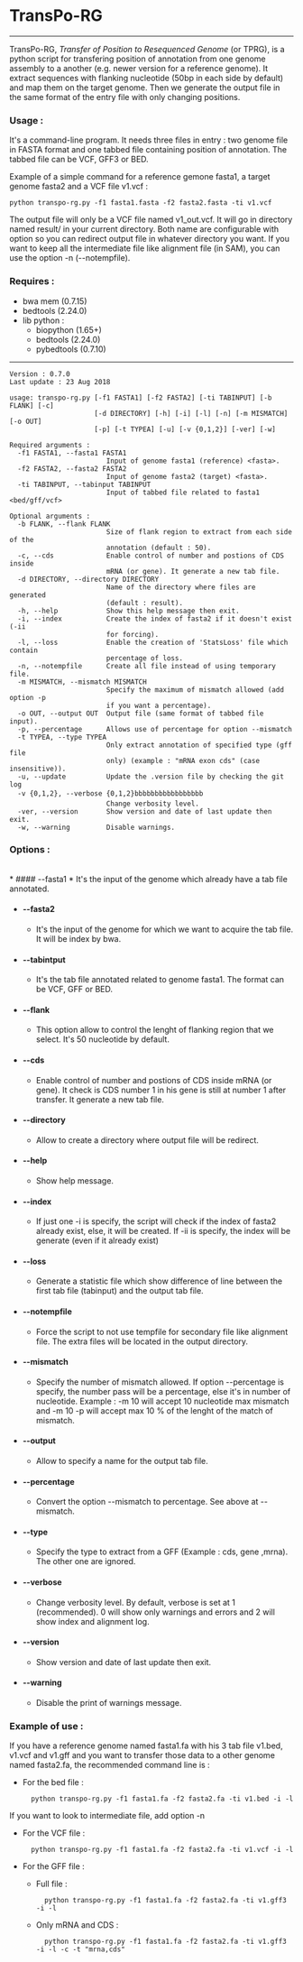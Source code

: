 # TransPo-RG

----------
TransPo-RG, *Transfer of Position to Resequenced Genome* (or TPRG), is a python
script for transfering position of annotation from one genome assembly to a another
(e.g. newer version for a reference genome). It extract sequences with flanking
nucleotide (50bp in each side by default) and map them on the target genome.
Then we generate the output file in the same format of the entry file with only
changing positions. 

### Usage :

It's a command-line program. It needs three files in entry : two genome file in
FASTA format and one tabbed file containing position of annotation. The tabbed
file can be VCF, GFF3 or BED. 

Example of a simple command for a reference gemone fasta1, a target genome fasta2 and a
VCF file v1.vcf :

```
python transpo-rg.py -f1 fasta1.fasta -f2 fasta2.fasta -ti v1.vcf
```

The output file will only be a VCF file named v1\_out.vcf. It will go in directory
named result/ in your current directory. 
Both name are configurable with option so you can redirect output file in whatever
directory you want.
If you want to keep all the intermediate file like alignment file (in SAM), you can
use the option -n (--notempfile).


### Requires :  

* bwa mem (0.7.15)
* bedtools (2.24.0)
* lib python :
    * biopython (1.65+) 
    * bedtools (2.24.0)
    * pybedtools (0.7.10)

----------
```
Version : 0.7.0
Last update : 23 Aug 2018

usage: transpo-rg.py [-f1 FASTA1] [-f2 FASTA2] [-ti TABINPUT] [-b FLANK] [-c]
                     [-d DIRECTORY] [-h] [-i] [-l] [-n] [-m MISMATCH] [-o OUT]
                     [-p] [-t TYPEA] [-u] [-v {0,1,2}] [-ver] [-w]

Required arguments :
  -f1 FASTA1, --fasta1 FASTA1
                        Input of genome fasta1 (reference) <fasta>.
  -f2 FASTA2, --fasta2 FASTA2
                        Input of genome fasta2 (target) <fasta>.
  -ti TABINPUT, --tabinput TABINPUT
                        Input of tabbed file related to fasta1 <bed/gff/vcf>

Optional arguments :
  -b FLANK, --flank FLANK
                        Size of flank region to extract from each side of the
                        annotation (default : 50).
  -c, --cds             Enable control of number and postions of CDS inside
                        mRNA (or gene). It generate a new tab file.
  -d DIRECTORY, --directory DIRECTORY
                        Name of the directory where files are generated
                        (default : result).
  -h, --help            Show this help message then exit.
  -i, --index           Create the index of fasta2 if it doesn't exist (-ii
                        for forcing).
  -l, --loss            Enable the creation of 'StatsLoss' file which contain
                        percentage of loss.
  -n, --notempfile      Create all file instead of using temporary file.
  -m MISMATCH, --mismatch MISMATCH
                        Specify the maximum of mismatch allowed (add option -p
                        if you want a percentage).
  -o OUT, --output OUT  Output file (same format of tabbed file input).
  -p, --percentage      Allows use of percentage for option --mismatch
  -t TYPEA, --type TYPEA
                        Only extract annotation of specified type (gff file
                        only) (example : "mRNA exon cds" (case insensitive)).
  -u, --update          Update the .version file by checking the git log
  -v {0,1,2}, --verbose {0,1,2}bbbbbbbbbbbbbbbbb
                        Change verbosity level.
  -ver, --version       Show version and date of last update then exit.
  -w, --warning         Disable warnings.
```

### Options :   
<br>
* #### --fasta1
    * It's the input of the genome which already have a tab file annotated.

* #### --fasta2 
    * It's the input of the genome for which we want to acquire the tab file. It will be
index by bwa.

* #### --tabintput
    * It's the tab file annotated related to genome fasta1. The format can be VCF, GFF or
BED.

* #### --flank
    * This option allow to control the lenght of flanking region that we select. It's 50
nucleotide by default.

* #### --cds 
    * Enable control of number and postions of CDS inside mRNA (or gene). It check is CDS
number 1 in his gene is still at number 1 after transfer.
It generate a new tab file.

* #### --directory
    * Allow to create a directory where output file will be redirect.

* #### --help
    * Show help message.

* #### --index
    * If just one -i is specify, the script will check if the index of fasta2 already exist,
else, it will be created. If -ii is specify, the index will be generate (even if it
already exist)

* #### --loss
    * Generate a statistic file which show difference of line between the first tab file
(tabinput) and the output tab file.

* #### --notempfile
    * Force the script to not use tempfile for secondary file like alignment file. The extra
files will be located in the output directory.

* #### --mismatch
    * Specify the number of mismatch allowed. If option --percentage is specify, the number
pass will be a percentage, else it's in number of nucleotide. Example : -m 10 will
accept 10 nucleotide max mismatch and -m 10 -p will accept max 10 % of the lenght of
the match of mismatch.

* #### --output 
    * Allow to specify a name for the output tab file.

* #### --percentage
    * Convert the option --mismatch to percentage. See above at --mismatch.

* #### --type
    * Specify the type to extract from a GFF (Example : cds, gene ,mrna). The other one are
ignored.

* #### --verbose
    * Change verbosity level. By default, verbose is set at 1 (recommended). 0 will show
only warnings and errors and 2 will show index and alignment log.

* #### --version
    * Show version and date of last update then exit.

* #### --warning
    * Disable the print of warnings message.

### Example of use :

If you have a reference genome named fasta1.fa with his 3 tab file v1.bed, v1.vcf and v1.gff
and you want to transfer those data to a other genome named fasta2.fa, the recommended
command line is :

* For the bed file :

        python transpo-rg.py -f1 fasta1.fa -f2 fasta2.fa -ti v1.bed -i -l
If you want to look to intermediate file, add option -n

* For the VCF file :

        python transpo-rg.py -f1 fasta1.fa -f2 fasta2.fa -ti v1.vcf -i -l

* For the GFF file :

    * Full file :

            python transpo-rg.py -f1 fasta1.fa -f2 fasta2.fa -ti v1.gff3 -i -l

    * Only mRNA and CDS :

            python transpo-rg.py -f1 fasta1.fa -f2 fasta2.fa -ti v1.gff3 -i -l -c -t "mrna,cds"

